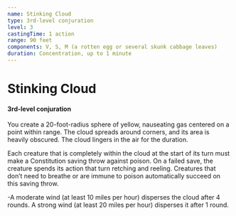 ```yaml
---
name: Stinking Cloud
type: 3rd-level conjuration
level: 3
castingTime: 1 action
range: 90 feet
components: V, S, M (a rotten egg or several skunk cabbage leaves)
duration: Concentration, up to 1 minute
---
```


# Stinking Cloud

#### 3rd-level conjuration

You create a 20-foot-radius sphere of yellow, nauseating gas centered on a point within range. The cloud spreads around corners, and its area is heavily obscured. The cloud lingers in the air for the duration.

Each creature that is completely within the cloud at the start of its turn must make a Constitution saving throw against poison. On a failed save, the creature spends its action that turn retching and reeling. Creatures that don’t need to breathe or are immune to poison automatically succeed on this saving throw.

\-A moderate wind (at least 10 miles per hour) disperses the cloud after 4 rounds. A strong wind (at least 20 miles per hour) disperses it after 1 round.
